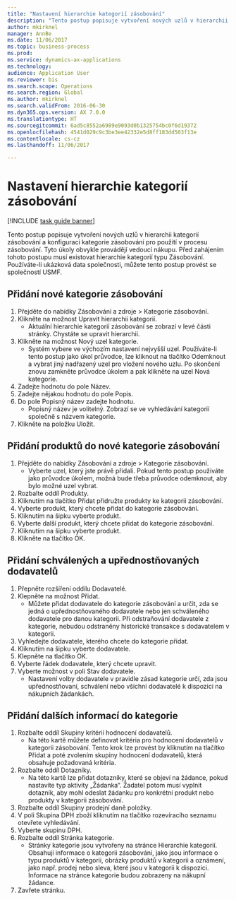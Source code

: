 ```yaml
--- 
title: "Nastavení hierarchie kategorií zásobování"
description: "Tento postup popisuje vytvoření nových uzlů v hierarchii kategorií zásobování a konfiguraci kategorie zásobování pro použití v procesu zásobování."
author: mkirknel
manager: AnnBe
ms.date: 11/06/2017
ms.topic: business-process
ms.prod: 
ms.service: dynamics-ax-applications
ms.technology: 
audience: Application User
ms.reviewer: bis
ms.search.scope: Operations
ms.search.region: Global
ms.author: mkirknel
ms.search.validFrom: 2016-06-30
ms.dyn365.ops.version: AX 7.0.0
ms.translationtype: HT
ms.sourcegitcommit: 6ad5c8552a6989e9093d0b1325754bc0f6d19372
ms.openlocfilehash: 4541d029c9c3be3ee42332e5d8ff183dd503f13e
ms.contentlocale: cs-cz
ms.lasthandoff: 11/06/2017

---
```

# <a name="set-up-a-procurement-category-hierarchy"></a>Nastavení hierarchie kategorií zásobování

[!INCLUDE [task guide banner](../../includes/task-guide-banner.md)]

Tento postup popisuje vytvoření nových uzlů v hierarchii kategorií zásobování a konfiguraci kategorie zásobování pro použití v procesu zásobování. Tyto úkoly obvykle provádějí vedoucí nákupu. Před zahájením tohoto postupu musí existovat hierarchie kategorií typu Zásobování. Používáte-li ukázková data společnosti, můžete tento postup provést se společností USMF.


## <a name="add-a-new-procurement-category"></a>Přidání nové kategorie zásobování
1. Přejděte do nabídky Zásobování a zdroje > Kategorie zásobování.
2. Klikněte na možnost Upravit hierarchii kategorií.
    * Aktuální hierarchie kategorií zásobování se zobrazí v levé části stránky. Chystáte se upravit hierarchii.  
3. Klikněte na možnost Nový uzel kategorie.
    * Systém vybere ve výchozím nastavení nejvyšší uzel. Používáte-li tento postup jako úkol průvodce, lze kliknout na tlačítko Odemknout a vybrat jiný nadřazený uzel pro vložení nového uzlu. Po skončení znovu zamkněte průvodce úkolem a pak klikněte na uzel Nová kategorie.  
4. Zadejte hodnotu do pole Název.
5. Zadejte nějakou hodnotu do pole Popis.
6. Do pole Popisný název zadejte hodnotu.
    * Popisný název je volitelný. Zobrazí se ve vyhledávání kategorií společně s názvem kategorie.  
7. Klikněte na položku Uložit.

## <a name="add-products-to-your-new-procurement-category"></a>Přidání produktů do nové kategorie zásobování
1. Přejděte do nabídky Zásobování a zdroje > Kategorie zásobování.
    * Vyberte uzel, který jste právě přidali. Pokud tento postup používáte jako průvodce úkolem, možná bude třeba průvodce odemknout, aby bylo možné uzel vybrat.  
2. Rozbalte oddíl Produkty.
3. Kliknutím na tlačítko Přidat přidružte produkty ke kategorii zásobování.
4. Vyberte produkt, který chcete přidat do kategorie zásobování.
5. Kliknutím na šipku vyberte produkt.
6. Vyberte další produkt, který chcete přidat do kategorie zásobování.
7. Kliknutím na šipku vyberte produkt.
8. Klikněte na tlačítko OK.

## <a name="add-approved-and-preferred-vendors"></a>Přidání schválených a upřednostňovaných dodavatelů
1. Přepněte rozšíření oddílu Dodavatelé.
2. Klepněte na možnost Přidat.
    * Můžete přidat dodavatele do kategorie zásobování a určit, zda se jedná o upřednostňovaného dodavatele nebo jen schváleného dodavatele pro danou kategorii. Při odstraňování dodavatele z kategorie, nebudou odstraněny historické transakce s dodavatelem v kategorii.   
3. Vyhledejte dodavatele, kterého chcete do kategorie přidat.
4. Kliknutím na šipku vyberte dodavatele.
5. Klepněte na tlačítko OK.
6. Vyberte řádek dodavatele, který chcete upravit.
7. Vyberte možnost v poli Stav dodavatele.
    * Nastavení volby dodavatele v pravidle zásad kategorie určí, zda jsou upřednostňovaní, schválení nebo všichni dodavatelé k dispozici na nákupních žádankách.   

## <a name="add-additional-information-to-the-category"></a>Přidání dalších informací do kategorie
1. Rozbalte oddíl Skupiny kritérií hodnocení dodavatelů.
    * Na této kartě můžete definovat kritéria pro hodnocení dodavatelů v kategorii zásobování. Tento krok lze provést by kliknutím na tlačítko Přidat a poté zvolením skupiny hodnocení dodavatelů, která obsahuje požadovaná kritéria.  
2. Rozbalte oddíl Dotazníky.
    * Na této kartě lze přidat dotazníky, které se objeví na žádance, pokud nastavíte typ aktivity „Žádanka“. Žadatel potom musí vyplnit dotazník, aby mohl odeslat žádanku pro konkrétní produkt nebo produkty v kategorii zásobování.  
3. Rozbalte oddíl Skupiny prodejní daně položky.
4. V poli Skupina DPH zboží kliknutím na tlačítko rozevíracího seznamu otevřete vyhledávání.
5. Vyberte skupinu DPH.
6. Rozbalte oddíl Stránka kategorie.
    * Stránky kategorie jsou vytvořeny na stránce Hierarchie kategorií. Obsahují informace o kategorii zásobování, jako jsou informace o typu produktů v kategorii, obrázky produktů v kategorii a oznámení, jako např. prodej nebo sleva, které jsou v kategorii k dispozici. Informace na stránce kategorie budou zobrazeny na nákupní žádance.  
7. Zavřete stránku.


